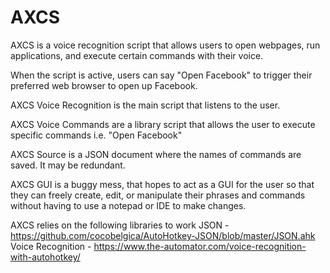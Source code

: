 # AXCS

 AXCS is a voice recognition script that allows users to open webpages, run applications, and execute certain commands with their voice. 

 When the script is active, users can say "Open Facebook" to trigger their preferred web browser to open up Facebook. 


AXCS Voice Recognition is the main script that listens to the user.

AXCS Voice Commands are a library script that allows the user to execute specific commands i.e. "Open Facebook"

AXCS Source is a JSON document where the names of commands are saved. It may be redundant.

AXCS GUI is a buggy mess, that hopes to act as a GUI for the user so that they can freely create, edit, or manipulate their phrases and commands without having to use a notepad or IDE to make changes.


 
AXCS relies on the following libraries to work
JSON - https://github.com/cocobelgica/AutoHotkey-JSON/blob/master/JSON.ahk
Voice Recognition - https://www.the-automator.com/voice-recognition-with-autohotkey/
